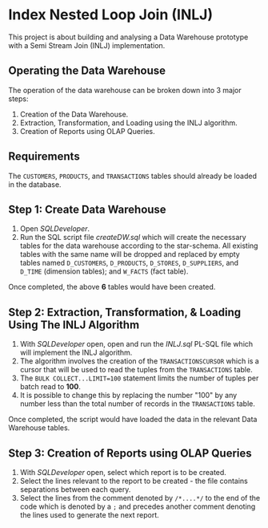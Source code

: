 # Index Nested Loop Join (INLJ)
This project is about building and analysing a Data Warehouse prototype with a Semi Stream Join (INLJ) implementation.

## Operating the Data Warehouse
The operation of the data warehouse can be broken down into 3 major steps:
1) Creation of the Data Warehouse.
2) Extraction, Transformation, and Loading using the INLJ algorithm.
3) Creation of Reports using OLAP Queries.

## Requirements
The `CUSTOMERS`, `PRODUCTS`, and `TRANSACTIONS` tables should already be loaded in the database.

## Step 1: Create Data Warehouse
1) Open *SQLDeveloper*.
2) Run the SQL script file *createDW.sql* which will create the necessary tables for the data warehouse according to the star-schema.
   All existing tables with the same name will be dropped and replaced by empty tables named
   `D_CUSTOMERS`, `D_PRODUCTS`, `D_STORES`, `D_SUPPLIERS`, and `D_TIME` (dimension tables); and `W_FACTS` (fact table).

Once completed, the above **6** tables would have been created.

## Step 2: Extraction, Transformation, & Loading Using The INLJ Algorithm
1) With *SQLDeveloper* open, open and run the *INLJ.sql* PL-SQL file which will implement the INLJ algorithm.
2) The algorithm involves the creation of the `TRANSACTIONSCURSOR` which is a cursor that will be used to read the tuples from the `TRANSACTIONS` table.
3) The `BULK COLLECT...LIMIT=100` statement limits the number of tuples per batch read to **100**.
4) It is possible to change this by replacing the number "100" by any number less than the total number of records in the `TRANSACTIONS` table.

Once completed, the script would have loaded the data in the relevant Data Warehouse tables.

## Step 3: Creation of Reports using OLAP Queries
1) With *SQLDeveloper* open, select which report is to be created.
2) Select the lines relevant to the report to be created - the file contains separations between each query.
3) Select the lines from the comment denoted by `/*....*/` to the end of the code which is denoted by a `;` and precedes another comment denoting the lines used to generate the next report.

